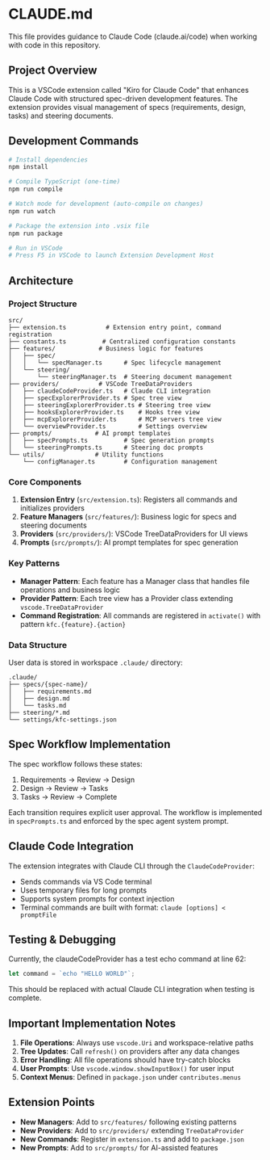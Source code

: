 # CLAUDE.md

This file provides guidance to Claude Code (claude.ai/code) when working with code in this repository.

## Project Overview

This is a VSCode extension called "Kiro for Claude Code" that enhances Claude Code with structured spec-driven development features. The extension provides visual management of specs (requirements, design, tasks) and steering documents.

## Development Commands

```bash
# Install dependencies
npm install

# Compile TypeScript (one-time)
npm run compile

# Watch mode for development (auto-compile on changes)
npm run watch

# Package the extension into .vsix file
npm run package

# Run in VSCode
# Press F5 in VSCode to launch Extension Development Host
```

## Architecture

### Project Structure

```plain
src/
├── extension.ts           # Extension entry point, command registration
├── constants.ts          # Centralized configuration constants
├── features/            # Business logic for features
│   ├── spec/
│   │   └── specManager.ts      # Spec lifecycle management
│   └── steering/
│       └── steeringManager.ts  # Steering document management
├── providers/           # VSCode TreeDataProviders
│   ├── claudeCodeProvider.ts   # Claude CLI integration
│   ├── specExplorerProvider.ts # Spec tree view
│   ├── steeringExplorerProvider.ts # Steering tree view
│   ├── hooksExplorerProvider.ts    # Hooks tree view
│   ├── mcpExplorerProvider.ts      # MCP servers tree view
│   └── overviewProvider.ts         # Settings overview
├── prompts/            # AI prompt templates
│   ├── specPrompts.ts          # Spec generation prompts
│   └── steeringPrompts.ts      # Steering doc prompts
└── utils/              # Utility functions
    └── configManager.ts        # Configuration management
```

### Core Components

1. **Extension Entry** (`src/extension.ts`): Registers all commands and initializes providers
2. **Feature Managers** (`src/features/`): Business logic for specs and steering documents
3. **Providers** (`src/providers/`): VSCode TreeDataProviders for UI views
4. **Prompts** (`src/prompts/`): AI prompt templates for spec generation

### Key Patterns

- **Manager Pattern**: Each feature has a Manager class that handles file operations and business logic
- **Provider Pattern**: Each tree view has a Provider class extending `vscode.TreeDataProvider`
- **Command Registration**: All commands are registered in `activate()` with pattern `kfc.{feature}.{action}`

### Data Structure

User data is stored in workspace `.claude/` directory:

```plain
.claude/
├── specs/{spec-name}/
│   ├── requirements.md
│   ├── design.md
│   └── tasks.md
├── steering/*.md
└── settings/kfc-settings.json
```

## Spec Workflow Implementation

The spec workflow follows these states:

1. Requirements → Review → Design
2. Design → Review → Tasks
3. Tasks → Review → Complete

Each transition requires explicit user approval. The workflow is implemented in `specPrompts.ts` and enforced by the spec agent system prompt.

## Claude Code Integration

The extension integrates with Claude CLI through the `ClaudeCodeProvider`:

- Sends commands via VS Code terminal
- Uses temporary files for long prompts
- Supports system prompts for context injection
- Terminal commands are built with format: `claude [options] < promptFile`

## Testing & Debugging

Currently, the claudeCodeProvider has a test echo command at line 62:

```typescript
let command = `echo "HELLO WORLD"`;
```

This should be replaced with actual Claude CLI integration when testing is complete.

## Important Implementation Notes

1. **File Operations**: Always use `vscode.Uri` and workspace-relative paths
2. **Tree Updates**: Call `refresh()` on providers after any data changes
3. **Error Handling**: All file operations should have try-catch blocks
4. **User Prompts**: Use `vscode.window.showInputBox()` for user input
5. **Context Menus**: Defined in `package.json` under `contributes.menus`

## Extension Points

- **New Managers**: Add to `src/features/` following existing patterns
- **New Providers**: Add to `src/providers/` extending `TreeDataProvider`
- **New Commands**: Register in `extension.ts` and add to `package.json`
- **New Prompts**: Add to `src/prompts/` for AI-assisted features
